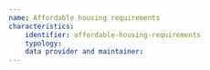 ```yaml
---
name: Affordable housing requirements
characteristics:
    identifier: affordable-housing-requirements
    typology: 
    data provider and maintainer: 
---
```

